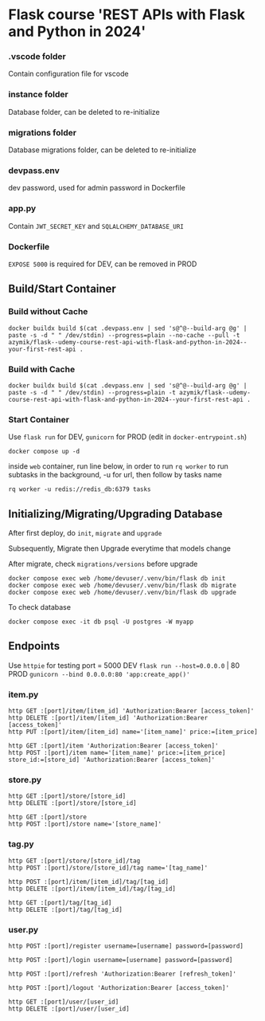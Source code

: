 # Flask course 'REST APIs with Flask and Python in 2024'

### .vscode folder
Contain configuration file for vscode

### instance folder
Database folder, can be deleted to re-initialize

### migrations folder
Database migrations folder, can be deleted to re-initialize

### devpass.env
dev password, used for admin password in Dockerfile

### app.py
Contain `JWT_SECRET_KEY` and `SQLALCHEMY_DATABASE_URI`

### Dockerfile
`EXPOSE 5000` is required for DEV, can be removed in PROD

## Build/Start Container
### Build without Cache
```
docker buildx build $(cat .devpass.env | sed 's@^@--build-arg @g' | paste -s -d " " /dev/stdin) --progress=plain --no-cache --pull -t azymik/flask--udemy-course-rest-api-with-flask-and-python-in-2024--your-first-rest-api .
```

### Build with Cache
```
docker buildx build $(cat .devpass.env | sed 's@^@--build-arg @g' | paste -s -d " " /dev/stdin) --progress=plain -t azymik/flask--udemy-course-rest-api-with-flask-and-python-in-2024--your-first-rest-api .
```

### Start Container
Use `flask run` for DEV, `gunicorn` for PROD (edit in `docker-entrypoint.sh`)
```
docker compose up -d
```

inside `web` container, run line below, in order to run `rq worker` to run subtasks in the background, -u for url, then follow by tasks name
```
rq worker -u redis://redis_db:6379 tasks
```

## Initializing/Migrating/Upgrading Database
After first deploy, do `init`, `migrate` and `upgrade`

Subsequently, Migrate then Upgrade everytime that models change

After migrate, check `migrations/versions` before upgrade
```
docker compose exec web /home/devuser/.venv/bin/flask db init
docker compose exec web /home/devuser/.venv/bin/flask db migrate
docker compose exec web /home/devuser/.venv/bin/flask db upgrade
```

To check database
```
docker compose exec -it db psql -U postgres -W myapp
```

## Endpoints
Use `httpie` for testing
port = 5000 DEV `flask run --host=0.0.0.0` | 80 PROD `gunicorn --bind 0.0.0.0:80 'app:create_app()'`

### item.py
```
http GET :[port]/item/[item_id] 'Authorization:Bearer [access_token]'
http DELETE :[port]/item/[item_id] 'Authorization:Bearer [access_token]'
http PUT :[port]/item/[item_id] name='[item_name]' price:=[item_price]

http GET :[port]/item 'Authorization:Bearer [access_token]'
http POST :[port]/item name='[item_name]' price:=[item_price] store_id:=[store_id] 'Authorization:Bearer [access_token]'
```

### store.py
```
http GET :[port]/store/[store_id]
http DELETE :[port]/store/[store_id]

http GET :[port]/store
http POST :[port]/store name='[store_name]'
```

### tag.py
```
http GET :[port]/store/[store_id]/tag
http POST :[port]/store/[store_id]/tag name='[tag_name]'

http POST :[port]/item/[item_id]/tag/[tag_id]
http DELETE :[port]/item/[item_id]/tag/[tag_id]

http GET :[port]/tag/[tag_id]
http DELETE :[port]/tag/[tag_id]
```

### user.py
```
http POST :[port]/register username=[username] password=[password]

http POST :[port]/login username=[username] password=[password]

http POST :[port]/refresh 'Authorization:Bearer [refresh_token]'

http POST :[port]/logout 'Authorization:Bearer [access_token]'

http GET :[port]/user/[user_id]
http DELETE :[port]/user/[user_id]
```